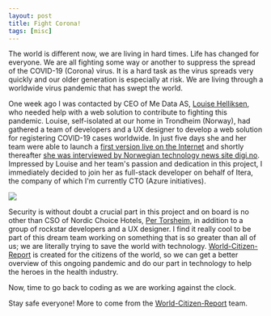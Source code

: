 ```yaml
---
layout: post
title: Fight Corona!
tags: [misc]
---
```


The world is different now, we are living in hard times. Life has changed for everyone. We are all fighting some way or another to suppress the spread of the COVID-19 (Corona) virus. It is a hard task as the virus spreads very quickly and our older generation is especially at risk. We are living through a worldwide virus pandemic that has swept the world.

One week ago I was contacted by CEO of Me Data AS, [Louise Helliksen](https://twitter.com/LHelliksen), who needed help with a web solution to contribute to fighting this pandemic. Louise, self-isolated at our home in Trondheim (Norway), had gathered a team of developers and a UX designer to develop a web solution for registering COVID-19 cases worldwide. In just five days she and her team were able to launch a [first version live on the Internet](https://world-citizen-report.com/) and shortly thereafter [she was interviewed by Norwegian technology news site digi.no](https://www.digi.no/artikler/hun-lager-globalt-korona-register-fra-karantene-i-trondheim/487525). Impressed by Louise and her team's passion and dedication in this project, I immediately decided to join her as full-stack developer on behalf of Itera, the company of which I'm currently CTO (Azure initiatives).

[<img src="{{ site.url }}/public/img/fight_corona.png">](https://world-citizen-report.com/)

Security is without doubt a crucial part in this project and on board is no other than CSO of Nordic Choice Hotels, [Per Torsheim](https://twitter.com/thorsheim), in addition to a group of rockstar developers and a UX designer. I find it really cool to be part of this dream team working on something that is so greater than all of us; we are literally trying to save the world with technology. [World-Citizen-Report](https://world-citizen-report.com/) is created for the citizens of the world, so we can get a better overview of this ongoing pandemic and do our part in technology to help the heroes in the health industry.

Now, time to go back to coding as we are working against the clock. 

Stay safe everyone! More to come from the [World-Citizen-Report](https://world-citizen-report.com/) team.
